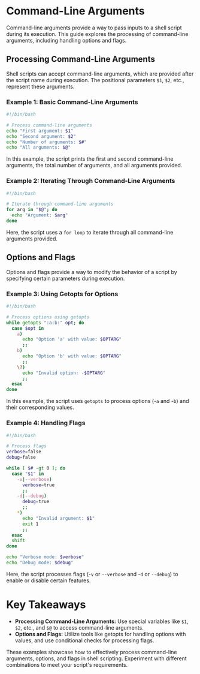 # Command-Line Arguments

Command-line arguments provide a way to pass inputs to a shell script during its execution. This guide explores the processing of command-line arguments, including handling options and flags.

## Processing Command-Line Arguments

Shell scripts can accept command-line arguments, which are provided after the script name during execution. The positional parameters `$1`, `$2`, etc., represent these arguments.

### Example 1: Basic Command-Line Arguments

```bash
#!/bin/bash

# Process command-line arguments
echo "First argument: $1"
echo "Second argument: $2"
echo "Number of arguments: $#"
echo "All arguments: $@"
```
In this example, the script prints the first and second command-line arguments, the total number of arguments, and all arguments provided.

### Example 2: Iterating Through Command-Line Arguments
```bash
#!/bin/bash

# Iterate through command-line arguments
for arg in "$@"; do
  echo "Argument: $arg"
done
```
Here, the script uses a `for loop` to iterate through all command-line arguments provided.

## Options and Flags
Options and flags provide a way to modify the behavior of a script by specifying certain parameters during execution.

### Example 3: Using Getopts for Options
```bash
#!/bin/bash

# Process options using getopts
while getopts ":a:b:" opt; do
  case $opt in
    a)
      echo "Option 'a' with value: $OPTARG"
      ;;
    b)
      echo "Option 'b' with value: $OPTARG"
      ;;
    \?)
      echo "Invalid option: -$OPTARG"
      ;;
  esac
done
```
In this example, the script uses `getopts` to process options (-`a` and -`b`) and their corresponding values.

### Example 4: Handling Flags
```bash
#!/bin/bash

# Process flags
verbose=false
debug=false

while [ $# -gt 0 ]; do
  case "$1" in
    -v|--verbose)
      verbose=true
      ;;
    -d|--debug)
      debug=true
      ;;
    *)
      echo "Invalid argument: $1"
      exit 1
      ;;
  esac
  shift
done

echo "Verbose mode: $verbose"
echo "Debug mode: $debug"
```
Here, the script processes flags (-`v` or `--verbose` and -`d` or `--debug`) to enable or disable certain features.

# Key Takeaways
- **Processing Command-Line Arguments:** Use special variables like `$1`, `$2`, etc., and `$@` to access command-line arguments.
- **Options and Flags:** Utilize tools like getopts for handling options with values, and use conditional checks for processing flags.

These examples showcase how to effectively process command-line arguments, options, and flags in shell scripting. Experiment with different combinations to meet your script's requirements.
